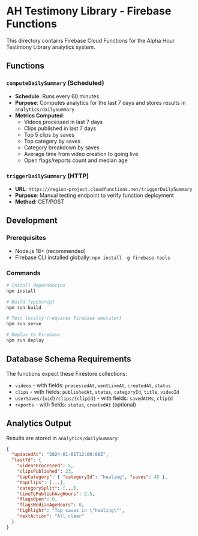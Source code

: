 # AH Testimony Library - Firebase Functions

This directory contains Firebase Cloud Functions for the Alpha Hour Testimony Library analytics system.

## Functions

### `computeDailySummary` (Scheduled)
- **Schedule**: Runs every 60 minutes
- **Purpose**: Computes analytics for the last 7 days and stores results in `analytics/dailySummary`
- **Metrics Computed**:
  - Videos processed in last 7 days
  - Clips published in last 7 days  
  - Top 5 clips by saves
  - Top category by saves
  - Category breakdown by saves
  - Average time from video creation to going live
  - Open flags/reports count and median age

### `triggerDailySummary` (HTTP)
- **URL**: `https://region-project.cloudfunctions.net/triggerDailySummary`
- **Purpose**: Manual testing endpoint to verify function deployment
- **Method**: GET/POST

## Development

### Prerequisites
- Node.js 18+ (recommended)
- Firebase CLI installed globally: `npm install -g firebase-tools`

### Commands
```bash
# Install dependencies
npm install

# Build TypeScript
npm run build

# Test locally (requires Firebase emulator)
npm run serve

# Deploy to Firebase
npm run deploy
```

## Database Schema Requirements

The functions expect these Firestore collections:

- `videos` - with fields: `processedAt`, `wentLiveAt`, `createdAt`, `status`
- `clips` - with fields: `publishedAt`, `status`, `categoryId`, `title`, `videoId`
- `userSaves/{uid}/clips/{clipId}` - with fields: `savedAtMs`, `clipId`
- `reports` - with fields: `status`, `createdAt` (optional)

## Analytics Output

Results are stored in `analytics/dailySummary`:
```json
{
  "updatedAt": "2024-01-01T12:00:00Z",
  "last7d": {
    "videosProcessed": 5,
    "clipsPublished": 23,
    "topCategory": { "categoryId": "healing", "saves": 45 },
    "topClips": [...],
    "categorySplit": [...],
    "timeToPublishAvgHours": 2.5,
    "flagsOpen": 0,
    "flagsMedianAgeHours": 0,
    "highlight": "Top saves in \"healing\"",
    "nextAction": "All clear"
  }
}
```